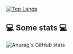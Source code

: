 [![Top Langs](https://github-readme-stats.vercel.app/api/top-langs/?username=jelev123)](https://github.com/jelev123/github-readme-stats)

  <h2>💻 Some stats 💻</h2>                                                                                                                            


    	

![Anurag's GitHub stats](https://github-readme-stats.vercel.app/api?username=jelev123&show_icons=true&theme=chartreuse-dark)

